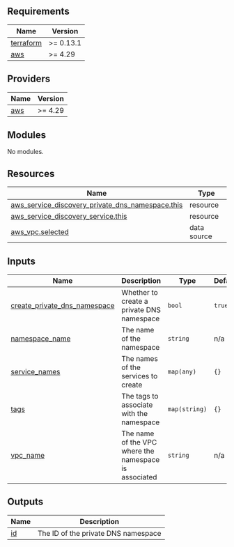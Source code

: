 
<!-- BEGINNING OF PRE-COMMIT-TERRAFORM DOCS HOOK -->
## Requirements

| Name | Version |
|------|---------|
| <a name="requirement_terraform"></a> [terraform](#requirement\_terraform) | >= 0.13.1 |
| <a name="requirement_aws"></a> [aws](#requirement\_aws) | >= 4.29 |

## Providers

| Name | Version |
|------|---------|
| <a name="provider_aws"></a> [aws](#provider\_aws) | >= 4.29 |

## Modules

No modules.

## Resources

| Name | Type |
|------|------|
| [aws_service_discovery_private_dns_namespace.this](https://registry.terraform.io/providers/hashicorp/aws/latest/docs/resources/service_discovery_private_dns_namespace) | resource |
| [aws_service_discovery_service.this](https://registry.terraform.io/providers/hashicorp/aws/latest/docs/resources/service_discovery_service) | resource |
| [aws_vpc.selected](https://registry.terraform.io/providers/hashicorp/aws/latest/docs/data-sources/vpc) | data source |

## Inputs

| Name | Description | Type | Default | Required |
|------|-------------|------|---------|:--------:|
| <a name="input_create_private_dns_namespace"></a> [create\_private\_dns\_namespace](#input\_create\_private\_dns\_namespace) | Whether to create a private DNS namespace | `bool` | `true` | no |
| <a name="input_namespace_name"></a> [namespace\_name](#input\_namespace\_name) | The name of the namespace | `string` | n/a | yes |
| <a name="input_service_names"></a> [service\_names](#input\_service\_names) | The names of the services to create | `map(any)` | `{}` | no |
| <a name="input_tags"></a> [tags](#input\_tags) | The tags to associate with the namespace | `map(string)` | `{}` | no |
| <a name="input_vpc_name"></a> [vpc\_name](#input\_vpc\_name) | The name of the VPC where the namespace is associated | `string` | n/a | yes |

## Outputs

| Name | Description |
|------|-------------|
| <a name="output_id"></a> [id](#output\_id) | The ID of the private DNS namespace |
<!-- END OF PRE-COMMIT-TERRAFORM DOCS HOOK -->
